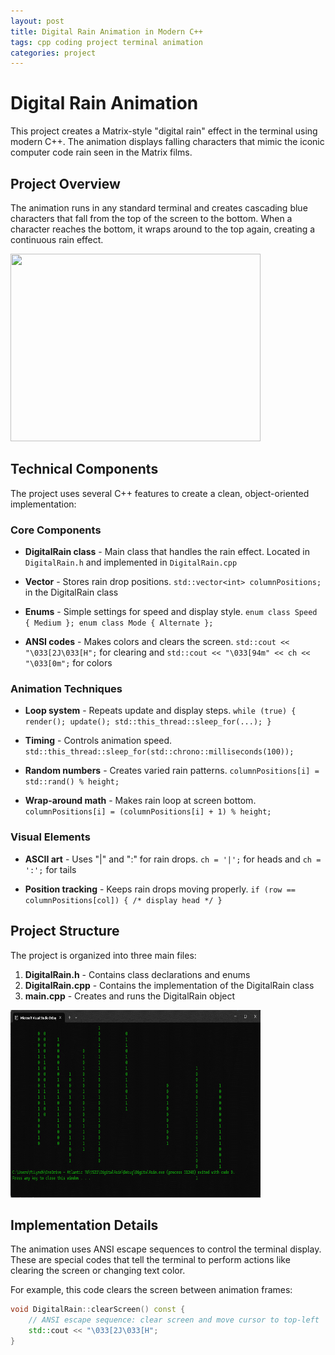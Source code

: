 ```yaml
---
layout: post
title: Digital Rain Animation in Modern C++
tags: cpp coding project terminal animation
categories: project
---
```


# Digital Rain Animation

This project creates a Matrix-style "digital rain" effect in the terminal using modern C++. The animation displays falling characters that mimic the iconic computer code rain seen in the Matrix films.

## Project Overview

The animation runs in any standard terminal and creates cascading blue characters that fall from the top of the screen to the bottom. When a character reaches the bottom, it wraps around to the top again, creating a continuous rain effect.

<img src="https://raw.githubusercontent.com/DenisJ123/digital-rain-cpp/main/docs/assets/images/Rainvid.gif" width="400" height="300">

## Technical Components

The project uses several C++ features to create a clean, object-oriented implementation:

### Core Components

- **DigitalRain class** - Main class that handles the rain effect.
  Located in `DigitalRain.h` and implemented in `DigitalRain.cpp`

- **Vector** - Stores rain drop positions.
  `std::vector<int> columnPositions;` in the DigitalRain class

- **Enums** - Simple settings for speed and display style.
  `enum class Speed { Medium }; enum class Mode { Alternate };`

- **ANSI codes** - Makes colors and clears the screen.
  `std::cout << "\033[2J\033[H";` for clearing and `std::cout << "\033[94m" << ch << "\033[0m";` for colors

### Animation Techniques

- **Loop system** - Repeats update and display steps.
  `while (true) { render(); update(); std::this_thread::sleep_for(...); }`

- **Timing** - Controls animation speed.
  `std::this_thread::sleep_for(std::chrono::milliseconds(100));`

- **Random numbers** - Creates varied rain patterns.
  `columnPositions[i] = std::rand() % height;`

- **Wrap-around math** - Makes rain loop at screen bottom.
  `columnPositions[i] = (columnPositions[i] + 1) % height;`

### Visual Elements

- **ASCII art** - Uses "|" and ":" for rain drops.
  `ch = '|';` for heads and `ch = ':';` for tails

- **Position tracking** - Keeps rain drops moving properly.
  `if (row == columnPositions[col]) { /* display head */ }`

## Project Structure

The project is organized into three main files:

1. **DigitalRain.h** - Contains class declarations and enums
2. **DigitalRain.cpp** - Contains the implementation of the DigitalRain class
3. **main.cpp** - Creates and runs the DigitalRain object

<img src="https://raw.githubusercontent.com/DenisJ123/digital-rain-cpp/main/docs/assets/images/DigitalRainDev1.png" width="400" height="300">

## Implementation Details

The animation uses ANSI escape sequences to control the terminal display. These are special codes that tell the terminal to perform actions like clearing the screen or changing text color.

For example, this code clears the screen between animation frames:
```cpp
void DigitalRain::clearScreen() const {
    // ANSI escape sequence: clear screen and move cursor to top-left
    std::cout << "\033[2J\033[H";
}
